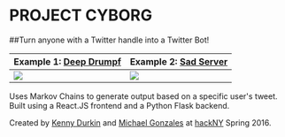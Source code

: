 # PROJECT CYBORG
##Turn anyone with a Twitter handle into a Twitter Bot!

Example 1: [Deep Drumpf](https://twitter.com/deepdrumpf) | Example 2: [Sad Server](https://twitter.com/sadserver) 
--- | ---
![](https://raw.githubusercontent.com/kennydurkin/Project-Cyborg/master/cyborg.gif) | ![](https://raw.githubusercontent.com/kennydurkin/Project-Cyborg/master/cyborg2.gif)

Uses Markov Chains to generate output based on a specific user's tweet. Built using a React.JS frontend and a Python Flask backend.

Created by [Kenny Durkin](http://kennydurk.in) and [Michael Gonzales](http://mkgo.co) at [hackNY](http://hackny-s2016.devpost.com/) Spring 2016.
